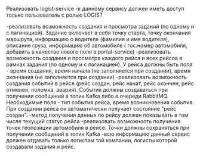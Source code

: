 Реализовать logist-service
-к данному сервису должен иметь доступ только пользователь с ролью LOGIST

-реализовать возможность создания и просмотра заданий (по одному и с пагинацией). Задание включает в себя точку старта,
точку окончания маршрута, информацию о водителе (фамилия и имя водителя), описание груза, информацию об автомобиле (
гос.номер автомобиля, добавить в качестве нового поля в portal-service)
-реализовать возможность создания и просмотра каждого рейса и всех рейсов в рамках задания (по одному и с пагинацией). У
рейса должны быть поля - время создания, время начала (не заполняется при создании), время окончания (не заполняется при
создании)
-реализовать возможность создания событий в рейсе (рейс создан, рейс начат, рейс окончен, рейс отменен, поломка,
авария). События должны создаваться при получении сообщений в топик Kafka либо в очереди RabbitMQ. Необходимые поля -
тип события рейса, время возникновения события. При создании рейса он автоматически получает состояние "рейс создан".
-метод получения данных по рейсу должен показывать в том числе текущий статус рейса
-реализовать возможность получения точек геопозиции автомобиля в рейсе. Точки должны сохраняться при получении сообщений
в топик Kafka
-всю информацию данный сервис должен отдавать только логистам той компании, логисты которой создавали задания и рейс.